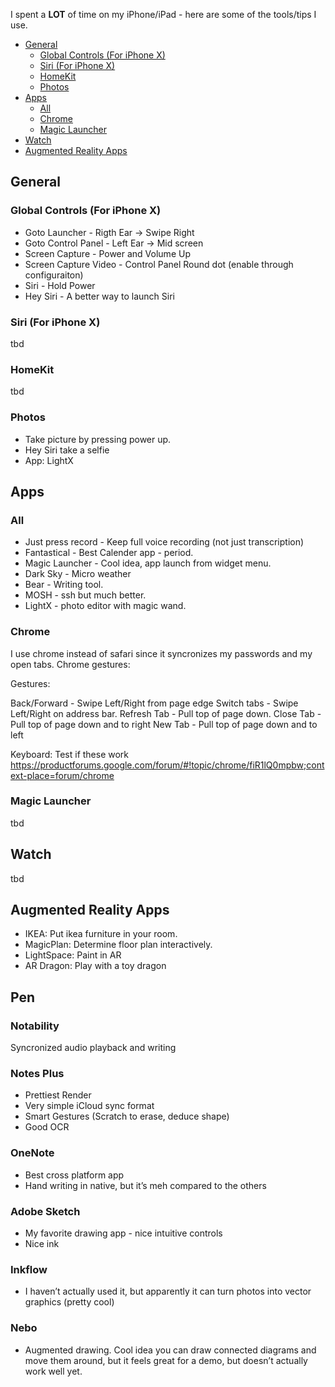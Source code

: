 I spent a **LOT** of time on my iPhone/iPad - here are some of the tools/tips I use.

<!-- TOC -->

- [General](#general)
    - [Global Controls (For iPhone X)](#global-controls-for-iphone-x)
    - [Siri (For iPhone X)](#siri-for-iphone-x)
    - [HomeKit](#homekit)
    - [Photos](#photos)
- [Apps](#apps)
    - [All](#all)
    - [Chrome](#chrome)
    - [Magic Launcher](#magic-launcher)
- [Watch](#watch)
- [Augmented Reality Apps](#augmented-reality-apps)

<!-- /TOC -->

## General

### Global Controls (For iPhone X)

- Goto Launcher - Rigth Ear -> Swipe Right
- Goto Control Panel - Left Ear -> Mid screen
- Screen Capture  - Power and Volume Up 
- Screen Capture Video -  Control Panel Round dot (enable through configuraiton)
- Siri - Hold Power
- Hey Siri -  A better way to launch Siri 

### Siri (For iPhone X)

tbd

### HomeKit

tbd

### Photos

- Take picture by pressing power up.
- Hey Siri take a selfie
- App: LightX

## Apps

### All

- Just press record - Keep full voice recording (not just transcription) 
- Fantastical - Best Calender app - period.
- Magic Launcher - Cool idea, app launch from widget menu.
- Dark Sky - Micro weather
- Bear - Writing tool.
- MOSH - ssh but much better.
- LightX - photo editor with magic wand.

### Chrome

I use chrome instead of safari since it syncronizes my passwords and my open tabs. Chrome gestures:

Gestures:

Back/Forward - Swipe Left/Right from page edge
Switch tabs - Swipe Left/Right on address bar.
Refresh Tab - Pull top of page down.
Close Tab - Pull top of page down and to right
New Tab - Pull top of page down and to left

Keyboard: Test if these work
https://productforums.google.com/forum/#!topic/chrome/fiR1lQ0mpbw;context-place=forum/chrome

### Magic Launcher

tbd 

## Watch

tbd

## Augmented Reality Apps

- IKEA: Put ikea furniture in your room.
- MagicPlan: Determine floor plan interactively.
- LightSpace: Paint in AR
- AR Dragon: Play with a toy dragon

## Pen 

### Notability 
   
 Syncronized audio playback and writing

### Notes Plus 
 
  * Prettiest Render
  * Very simple iCloud sync format
  * Smart Gestures (Scratch to erase, deduce shape)
  * Good OCR

### OneNote
   
* Best cross platform app
* Hand writing in native, but it’s meh compared to the others 

### Adobe Sketch

  * My favorite drawing app - nice intuitive controls
  * Nice ink
 

### Inkflow

  * I haven’t actually used it, but apparently it can turn photos into vector graphics (pretty cool)

### Nebo

  * Augmented drawing. Cool idea you can draw connected diagrams and move them around, but it feels great for a demo, but doesn’t actually work well yet. 
